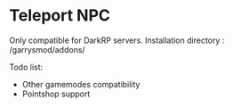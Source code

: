 # Teleport NPC

Only compatible for DarkRP servers.
Installation directory : /garrysmod/addons/

Todo list:
- Other gamemodes compatibility
- Pointshop support
